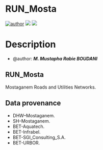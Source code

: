 # RUN_Mosta

[![author](https://img.shields.io/badge/Author-BRMusta-blue.svg)](https://github.com/BRMusta)
[![](https://img.shields.io/badge/QGIS-green.svg)](https://qgis.org/)
[![](https://img.shields.io/badge/QField-purple.svg)](https://qfield.org/)

# Description
- @author: ***M. Mustapha Rabie BOUDANI***
## RUN_Mosta
Mostaganem Roads and Utilities Networks.
## Data provenance
- DHW–Mostaganem.
- SH–Mostaganem.
- BET-Aquatech.
- BET-Infrabel.
- BET-SGI_Consulting_S.A.
- BET-URBOR.